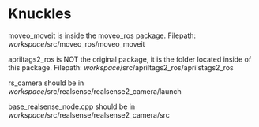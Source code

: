 # Knuckles

moveo_moveit is inside the moveo_ros package.
Filepath: *workspace*/src/moveo_ros/moveo_moveit

apriltags2_ros is NOT the original package, it is the folder located inside of this package. 
Filepath: *workspace*/src/apriltags2_ros/aprilstags2_ros

rs_camera should be in *workspace*/src/realsense/realsense2_camera/launch

base_realsense_node.cpp should be in *workspace*/src/realsense/realsense2_camera/src
